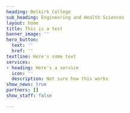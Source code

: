 ```yaml
---
heading: Belkirk College
sub_heading: Engineering and Health Sciences
layout: home
title: This is a test
banner_image: ''
hero_button:
  text: ''
  href: ''
textline: Here's some text
services:
- heading: Here's a service
  icon: ''
  description: Not sure how this works
show_news: true
partners: []
show_staff: false

---
```

